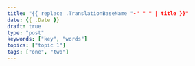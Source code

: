 ```yaml
---
title: "{{ replace .TranslationBaseName "-" " " | title }}"
date: {{ .Date }}
draft: true
type: "post"
keywords: ["key", "words"]
topics: ["topic 1"]
tags: ["one", "two"]
---
```

